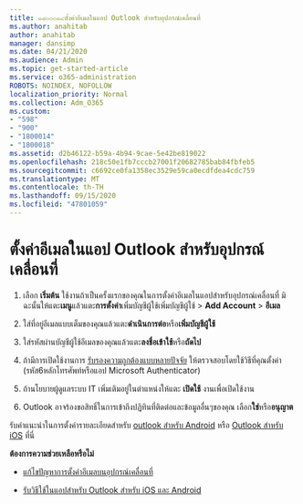 ```yaml
---
title: ๑๘๐๐๐๑๔ตั้งค่าอีเมลในแอป Outlook สำหรับอุปกรณ์เคลื่อนที่
ms.author: anahitab
author: anahitab
manager: dansimp
ms.date: 04/21/2020
ms.audience: Admin
ms.topic: get-started-article
ms.service: o365-administration
ROBOTS: NOINDEX, NOFOLLOW
localization_priority: Normal
ms.collection: Adm_O365
ms.custom:
- "598"
- "900"
- "1800014"
- "1800018"
ms.assetid: d2b46122-b59a-4b94-9cae-5e42be819022
ms.openlocfilehash: 218c50e1fb7cccb27001f20682785bab84fbfeb5
ms.sourcegitcommit: c6692ce0fa1358ec3529e59ca0ecdfdea4cdc759
ms.translationtype: MT
ms.contentlocale: th-TH
ms.lasthandoff: 09/15/2020
ms.locfileid: "47801059"
---
```

# <a name="set-up-email-in-the-outlook-mobile-app"></a>ตั้งค่าอีเมลในแอป Outlook สำหรับอุปกรณ์เคลื่อนที่

1. เลือก **เริ่มต้น** ใช้งานถ้าเป็นครั้งแรกของคุณในการตั้งค่าอีเมลในแอปสำหรับอุปกรณ์เคลื่อนที่ มิฉะนั้นให้แตะ**เมนู**แล้วแตะ**การตั้งค่า**เพิ่มบัญชีผู้ใช้เพิ่มบัญชีผู้ใช้ \> **Add Account** \> **อีเมล**

2. ใส่ที่อยู่อีเมลแบบเต็มของคุณแล้วแตะ**ดำเนินการต่อ**หรือ**เพิ่มบัญชีผู้ใช้**

3. ใส่รหัสผ่านบัญชีผู้ใช้อีเมลของคุณแล้วแตะ**ลงชื่อเข้าใช้**หรือ**ถัดไป**

4. ถ้ามีการเปิดใช้งานการ [รับรองความถูกต้องแบบหลายปัจจัย](https://docs.microsoft.com/microsoft-365/admin/security-and-compliance/set-up-multi-factor-authentication) ให้ตรวจสอบโดยใช้วิธีที่คุณตั้งค่า (รหัส6หลักโทรศัพท์หรือแอป Microsoft Authenticator)

5. ถ้านโยบายผู้ดูแลระบบ IT เพิ่มเติมอยู่ในตำแหน่งให้แตะ **เปิดใช้** งานเพื่อเปิดใช้งาน

6. Outlook อาจร้องขอสิทธิ์ในการเข้าถึงปฏิทินที่ติดต่อและข้อมูลอื่นๆของคุณ เลือก**ใช่**หรือ**อนุญาต**

รับคำแนะนำในการตั้งค่ารายละเอียดสำหรับ [outlook สำหรับ Android](https://support.office.com/article/886db551-8dfa-4fd5-b835-f8e532091872.aspx) หรือ [Outlook สำหรับ iOS](https://support.office.com/article/b2de2161-cc1d-49ef-9ef9-81acd1c8e234.aspx) ที่นี่
  
 **ต้องการความช่วยเหลือหรือไม่**
  
- [แก้ไขปัญหาการตั้งค่าอีเมลบนอุปกรณ์เคลื่อนที่](https://support.office.com/article/a264ef01-9c88-48fb-9285-7017e4f31f02.aspx)

- [รับวิธีใช้ในแอปสำหรับ Outlook สำหรับ iOS และ Android](https://support.office.com/article/218a22d1-9fa5-4889-b689-de1c63493243.aspx#ID0EAABAAA=Contact_Support)
